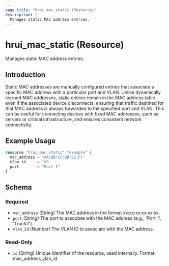 ```yaml
---
page_title: "hrui_mac_static (Resource)"
description: |-
  Manages static MAC address entries.
---
```


# hrui_mac_static (Resource)

Manages static MAC address entries.

## Introduction

Static MAC addresses are manually configured entries that associate a specific MAC address with a particular port and VLAN.  Unlike dynamically learned MAC addresses, static entries remain in the MAC address table even if the associated device disconnects, ensuring that traffic destined for that MAC address is always forwarded to the specified port and VLAN. This can be useful for connecting devices with fixed MAC addresses, such as servers or critical infrastructure, and ensures consistent network connectivity.

## Example Usage

```terraform
resource "hrui_mac_static" "example" {
  mac_address = "AA:BB:CC:DD:EE:FF"
  vlan_id     = 100
  port        = "Port 1"
}
```

<!-- schema generated by tfplugindocs -->
## Schema

### Required

- `mac_address` (String) The MAC address in the format xx:xx:xx:xx:xx:xx.
- `port` (String) The port to associate with the MAC address (e.g., 'Port 1', 'Trunk2').
- `vlan_id` (Number) The VLAN ID to associate with the MAC address.

### Read-Only

- `id` (String) Unique identifier of the resource, used internally. Format: mac_address_vlan_id


